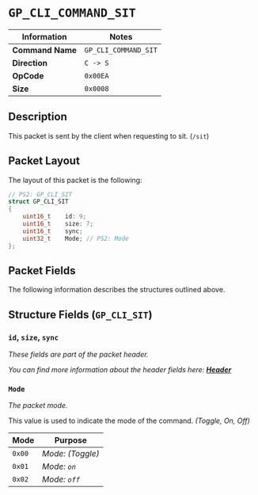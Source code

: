 # `GP_CLI_COMMAND_SIT`

| Information               | Notes |
|---                        |---    |
| **Command Name**          | `GP_CLI_COMMAND_SIT` |
| **Direction**             | `C -> S` |
| **OpCode**                | `0x00EA` |
| **Size**                  | `0x0008` |

## Description

This packet is sent by the client when requesting to sit. (`/sit`)

## Packet Layout

The layout of this packet is the following:

```cpp
// PS2: GP_CLI_SIT
struct GP_CLI_SIT
{
    uint16_t    id: 9;
    uint16_t    size: 7;
    uint16_t    sync;
    uint32_t    Mode; // PS2: Mode
};
```

## Packet Fields

The following information describes the structures outlined above.

## Structure Fields (`GP_CLI_SIT`)

### `id`, `size`, `sync`

_These fields are part of the packet header._

_You can find more information about the header fields here: [**Header**](/world/HEADER.md)_

### `Mode`

_The packet mode._

This value is used to indicate the mode of the command. _(Toggle, On, Off)_

| Mode | Purpose |
| --- | --- |
| `0x00` | _Mode: (Toggle)_ |
| `0x01` | _Mode: `on`_ |
| `0x02` | _Mode: `off`_ |
